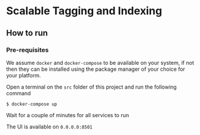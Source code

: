 # Scalable Tagging and Indexing

## How to run

### Pre-requisites
We assume ```docker``` and ```docker-compose``` to be available on your system, if not then they can be installed using the package manager of your choice for your platform.

Open a terminal on the ```src``` folder of this project and run the following command

 ```$ docker-compose up```
 
Wait for a couple of minutes for all services to run 

The UI is available on ```0.0.0.0:8501```



